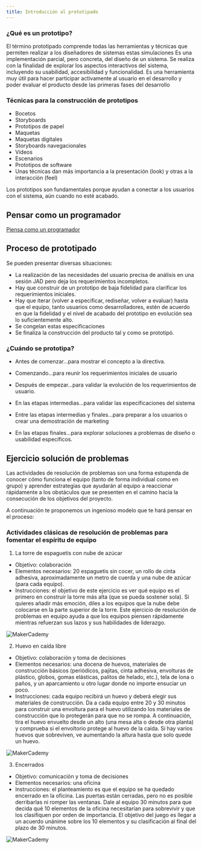 ```yaml
---
title: Introducción al prototipado
---
```


### ¿Qué es un prototipo?

El término prototipado comprende todas las herramientas y técnicas que permiten realizar a los diseñadores de sistemas estas simulaciones
Es una implementación parcial, pero concreta, del diseño de un sistema.
Se realiza con la finalidad de explorar los aspectos interactivos del sistema, incluyendo su usabilidad, accesibilidad y funcionalidad.
Es una herramienta muy útil para hacer participar activamente al usuario en el desarrollo y poder evaluar el producto desde las primeras fases del desarrollo

### Técnicas para la construcción de prototipos

* Bocetos
* Storyboards
* Prototipos de papel
* Maquetas
* Maquetas digitales
* Storyboards navegacionales
* Vídeos
* Escenarios
* Prototipos de software
* Unas técnicas dan más importancia a la presentación (look) y otras a la interacción (feel)

Los prototipos son fundamentales porque ayudan a conectar a los usuarios con el sistema, aún cuando no esté acabado.

## Pensar como un programador

[Piensa como un programador](https://arisuchan.jp/%CE%BB/src/1493491363210.pdf)

## Proceso de prototipado
Se pueden presentar diversas situaciones:
* La realización de las necesidades del usuario precisa de análisis en una sesión JAD pero deja los requerimientos incompletos.
* Hay que construir de un prototipo de baja fidelidad para clarificar los requerimientos iniciales.
* Hay que iterar (volver a especificar, rediseñar, volver a evaluar) hasta que el equipo, tanto usuarios como desarrolladores, estén de acuerdo en que la fidelidad y el nivel de acabado del prototipo en evolución sea lo suficientemente alto.
* Se congelan estas especificaciones
* Se finaliza la construcción del producto tal y como se prototipó.

### ¿Cuándo se prototipa?

* Antes de comenzar...para mostrar el concepto a la directiva.

* Comenzando...para reunir los requerimientos iniciales de usuario

* Después de empezar...para validar la evolución de los requerimientos de usuario.

* En las etapas intermedias...para validar las especificaciones del sistema

* Entre las etapas intermedias y finales...para preparar a los usuarios o crear una demostración de marketing

* En las etapas finales...para explorar soluciones a problemas de diseño o usabilidad específicos.

## Ejercicio solución de problemas

Las actividades de resolución de problemas son una forma estupenda de conocer cómo funciona el equipo (tanto de forma individual como en grupo) y aprender estrategias que ayudarán al equipo a reaccionar rápidamente a los obstáculos que se presenten en el camino hacia la consecución de los objetivos del proyecto. 

A continuación te proponemos un ingenioso modelo que te hará pensar en el proceso:

### Actividades clásicas de resolución de problemas para fomentar el espíritu de equipo
 
1. La torre de espaguetis con nube de azúcar 
* Objetivo: colaboración
* Elementos necesarios: 20 espaguetis sin cocer, un rollo de cinta adhesiva, aproximadamente un metro de cuerda y una nube de azúcar (para cada equipo). 
* Instrucciones: el objetivo de este ejercicio es ver qué equipo es el primero en construir la torre más alta (que se pueda sostener sola). Si quieres añadir más emoción, diles a los equipos que la nube debe colocarse en la parte superior de la torre. Este ejercicio de resolución de problemas en equipo ayuda a que los equipos piensen rápidamente mientras refuerzan sus lazos y sus habilidades de liderazgo.  

![MakerCademy]({{site.baseurl}}/img/torres.jpg)
 
2. Huevo en caída libre 
* Objetivo: colaboración y toma de decisiones
* Elementos necesarios: una docena de huevos, materiales de construcción básicos (periódicos, pajitas, cinta adhesiva, envolturas de plástico, globos, gomas elásticas, palitos de helado, etc.), tela de lona o paños, y un aparcamiento u otro lugar donde no importe ensuciar un poco.
* Instrucciones: cada equipo recibirá un huevo y deberá elegir sus materiales de construcción. Da a cada equipo entre 20 y 30 minutos para construir una envoltura para el huevo utilizando los materiales de construcción que lo protegerán para que no se rompa. A continuación, tira el huevo envuelto desde un alto (una mesa alta o desde otra planta) y comprueba si el envoltorio protege al huevo de la caída. Si hay varios huevos que sobreviven, ve aumentando la altura hasta que solo quede un huevo.  

![MakerCademy]({{site.baseurl}}/img/huevo.jpg)
 
3. Encerrados
* Objetivo: comunicación y toma de decisiones
* Elementos necesarios: una oficina
* Instrucciones: el planteamiento es que el equipo se ha quedado encerrado en la oficina. Las puertas están cerradas, pero no es posible derribarlas ni romper las ventanas. Dale al equipo 30 minutos para que decida qué 10 elementos de la oficina necesitarían para sobrevivir y que los clasifiquen por orden de importancia. El objetivo del juego es llegar a un acuerdo unánime sobre los 10 elementos y su clasificación al final del plazo de 30 minutos.   

![MakerCademy]({{site.baseurl}}/img/encerrados.jpg)

